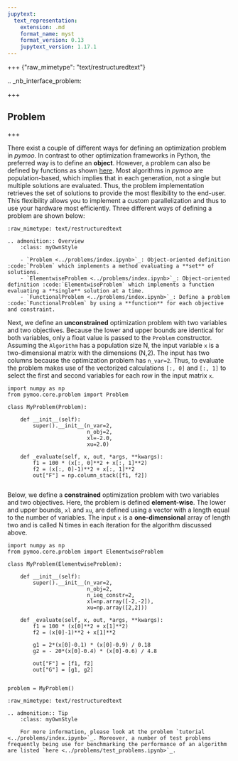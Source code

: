 ```yaml
---
jupytext:
  text_representation:
    extension: .md
    format_name: myst
    format_version: 0.13
    jupytext_version: 1.17.1
---
```


+++ {"raw_mimetype": "text/restructuredtext"}

.. _nb_interface_problem:

+++

## Problem


+++

There exist a couple of different ways for defining an optimization problem in *pymoo*. In contrast to other optimization frameworks in Python, the preferred way is to define an **object**. However, a problem can also be defined by functions as shown [here](../problems/index.ipynb). Most algorithms in *pymoo* are population-based, which implies that in each generation, not a single but multiple solutions are evaluated. Thus, the problem implementation retrieves the set of solutions to provide the most flexibility to the end-user. This flexibility allows you to implement a custom parallelization and thus to use your hardware most efficiently. Three different ways of defining a problem are shown below:

```{raw-cell}
:raw_mimetype: text/restructuredtext

.. admonition:: Overview
    :class: myOwnStyle

    - `Problem <../problems/index.ipynb>`_: Object-oriented definition :code:`Problem` which implements a method evaluating a **set** of solutions.
    - `ElementwiseProblem <../problems/index.ipynb>`_: Object-oriented definition :code:`ElementwiseProblem` which implements a function evaluating a **single** solution at a time. 
    - `FunctionalProblem <../problems/index.ipynb>`_: Define a problem :code:`FunctionalProblem` by using a **function** for each objective and constraint.
```

Next, we define an **unconstrained** optimization problem with two variables and two objectives. Because the lower and upper bounds are identical for both variables, only a float value is passed to the `Problem` constructor. Assuming the `Algorithm` has a population size N, the input variable `x` is a two-dimensional matrix with the dimensions (N,2). The input has two columns because the optimization problem has `n_var=2`. Thus, to evaluate the problem makes use of the vectorized calculations `[:, 0]` and `[:, 1]` to select the first and second variables for each row in the input matrix `x`.

```{code-cell} ipython3
import numpy as np
from pymoo.core.problem import Problem

class MyProblem(Problem):

    def __init__(self):
        super().__init__(n_var=2, 
                         n_obj=2, 
                         xl=-2.0, 
                         xu=2.0)

    def _evaluate(self, x, out, *args, **kwargs):
        f1 = 100 * (x[:, 0]**2 + x[:, 1]**2)
        f2 = (x[:, 0]-1)**2 + x[:, 1]**2
        out["F"] = np.column_stack([f1, f2])
 
```

Below, we define a **constrained** optimization problem with two variables and two objectives. Here, the problem is defined **element-wise**. The lower and upper bounds, `xl` and `xu`, are defined using a vector with a length equal to the number of variables. The input `x` is a **one-dimensional** array of length two and is called N times in each iteration for the algorithm discussed above.

```{code-cell} ipython3
import numpy as np
from pymoo.core.problem import ElementwiseProblem

class MyProblem(ElementwiseProblem):

    def __init__(self):
        super().__init__(n_var=2, 
                         n_obj=2, 
                         n_ieq_constr=2, 
                         xl=np.array([-2,-2]), 
                         xu=np.array([2,2]))

    def _evaluate(self, x, out, *args, **kwargs):
        f1 = 100 * (x[0]**2 + x[1]**2)
        f2 = (x[0]-1)**2 + x[1]**2
        
        g1 = 2*(x[0]-0.1) * (x[0]-0.9) / 0.18
        g2 = - 20*(x[0]-0.4) * (x[0]-0.6) / 4.8
        
        out["F"] = [f1, f2]
        out["G"] = [g1, g2]
        

problem = MyProblem()
```

```{raw-cell}
:raw_mimetype: text/restructuredtext

.. admonition:: Tip
    :class: myOwnStyle

    For more information, please look at the problem `tutorial <../problems/index.ipynb>`_. Moreover, a number of test problems frequently being use for benchmarking the performance of an algorithm are listed `here <../problems/test_problems.ipynb>`_.
```
